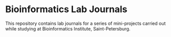 # Bioinformatics Lab Journals
This repository contains lab journals for a series of mini-projects carried out while studying at Bioinformatics Institute, Saint-Petersburg.

